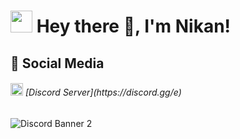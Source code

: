 <h1><img src="https://cdn.discordapp.com/emojis/900249317963624509.gif" width="35"/> Hey there 👋, I'm Nikan!</h1>

## 🌱 Social Media

<h6><img src="https://cdn.discordapp.com/emojis/808891185677860864" width="20"/> [Discord Server](https://discord.gg/e)</h6>
<img src="https://discordapp.com/api/guilds/757268973674037315/widget.png?style=banner2" alt="Discord Banner 2"/>


